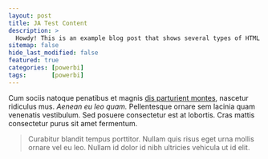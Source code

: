 ```yaml
---
layout: post
title: JA Test Content
description: >
  Howdy! This is an example blog post that shows several types of HTML content supported in this theme.
sitemap: false
hide_last_modified: false
featured: true
categories: [powerbi]
tags:       [powerbi]
---
```


Cum sociis natoque penatibus et magnis <a href="#">dis parturient montes</a>, nascetur ridiculus mus. *Aenean eu leo quam.* Pellentesque ornare sem lacinia quam venenatis vestibulum. Sed posuere consectetur est at lobortis. Cras mattis consectetur purus sit amet fermentum.

> Curabitur blandit tempus porttitor. Nullam quis risus eget urna mollis ornare vel eu leo. Nullam id dolor id nibh ultricies vehicula ut id elit.
